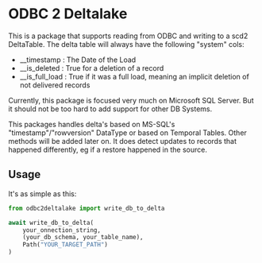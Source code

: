 # ODBC 2 Deltalake

This is a package that supports reading from ODBC and writing to a scd2 DeltaTable. The delta table will always have the following "system" cols:

- \_\_timestamp : The Date of the Load
- \_\_is_deleted : True for a deletion of a record
- \_\_is_full_load : True if it was a full load, meaning an implicit deletion of not delivered records

Currently, this package is focused very much on Microsoft SQL Server. But it should not be too hard to add support for other DB Systems.

This packages handles delta's based on MS-SQL's "timestamp"/"rowversion" DataType or based on Temporal Tables. Other methods will be added later on. It does detect updates to records
that happened differently, eg if a restore happened in the source.

## Usage

It's as simple as this:

```python
from odbc2deltalake import write_db_to_delta

await write_db_to_delta(
    your_onnection_string,
    (your_db_schema, your_table_name),
    Path("YOUR_TARGET_PATH")
)
```
